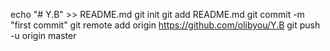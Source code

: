 echo "# Y.B" >> README.md
git init
git add README.md
git commit -m "first commit"
git remote add origin https://github.com/olibyou/Y.B
git push -u origin master
